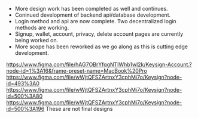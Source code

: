 * More design work has been completed as well and continues.
* Coninued development of backend api/database development.
* Login method and api are now complete.
Two decentralized login methods are working.
* Signup, wallet, account, privacy, delete account pages are currently being worked on.
* More scope has been reworked as we go along as this is cutting edge development.

https://www.figma.com/file/hAG7OBrYfqgNTIWhb1wl2k/Keysign-Account.?node-id=1%3A16&frame-preset-name=MacBook%20Pro
https://www.figma.com/file/wWjtQFSZArtnxY3cphMi7o/Keysign?node-id=493%3A0
https://www.figma.com/file/wWjtQFSZArtnxY3cphMi7o/Keysign?node-id=500%3A80
https://www.figma.com/file/wWjtQFSZArtnxY3cphMi7o/Keysign?node-id=500%3A196
These are not final designs 
